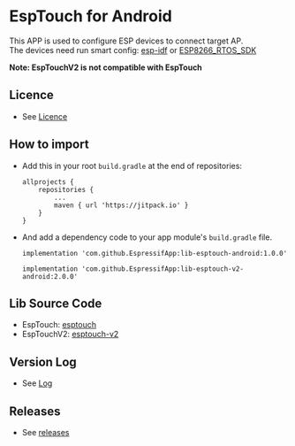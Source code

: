 # EspTouch for Android
This APP is used to configure ESP devices to connect target AP.  
The devices need run smart config: [esp-idf](https://github.com/espressif/esp-idf/tree/master/examples/wifi/smart_config) or [ESP8266_RTOS_SDK](https://github.com/espressif/ESP8266_RTOS_SDK/tree/master/examples/wifi/smart_config)  

**Note: EspTouchV2 is not compatible with EspTouch**

## Licence
- See [Licence](ESPRESSIF_MIT_LICENSE)

## How to import
- Add this in your root `build.gradle` at the end of repositories:
  ```
  allprojects {
      repositories {
          ...
          maven { url 'https://jitpack.io' }
      }
  }
   ```
- And add a dependency code to your app module's `build.gradle` file.
  ```
  implementation 'com.github.EspressifApp:lib-esptouch-android:1.0.0'
  ```
  ```
  implementation 'com.github.EspressifApp:lib-esptouch-v2-android:2.0.0'
  ```

## Lib Source Code
- EspTouch: [esptouch](https://github.com/EspressifApp/lib-esptouch-android)
- EspTouchV2: [esptouch-v2](https://github.com/EspressifApp/lib-esptouch-v2-android)

## Version Log
- See [Log](log/log-en.md)

## Releases
- See [releases](https://github.com/EspressifApp/EsptouchForAndroid/releases)
